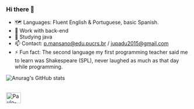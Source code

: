 ### Hi there 👋

- 🗺️ Languages: Fluent English & Portuguese, basic Spanish.
- 🔭 Work with back-end
- 🌱 Studying java 
- 📫 Contact: p.mansano@edu.pucrs.br / jupadu2015@gmail.com
- ⚡ Fun fact: The second language my first programming teacher said me to learn was Shakespeare (SPL), never laughed as much as that day while programming.

![Anurag's GitHub stats](https://github-readme-stats.vercel.app/api?username=Paulo-Mansano&show_icons=true&theme=calm) 
<div style="display: inline_block"><br>
  <img align="center" alt="Paulo-Java" height="30" width="40" src="https://cdn.jsdelivr.net/gh/devicons/devicon/icons/java/java-original.svg" />
          </div>
          

